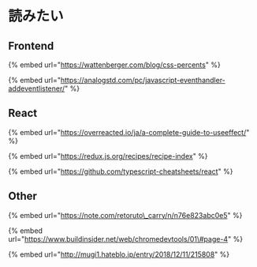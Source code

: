 # 読みたい

## Frontend

{% embed url="https://wattenberger.com/blog/css-percents" %}

{% embed url="https://analogstd.com/pc/javascript-eventhandler-addeventlistener/" %}



## React

{% embed url="https://overreacted.io/ja/a-complete-guide-to-useeffect/" %}

{% embed url="https://redux.js.org/recipes/recipe-index" %}

{% embed url="https://github.com/typescript-cheatsheets/react" %}

## Other

{% embed url="https://note.com/retoruto\_carry/n/n76e823abc0e5" %}

{% embed url="https://www.buildinsider.net/web/chromedevtools/01\#page-4" %}

{% embed url="http://mugi1.hateblo.jp/entry/2018/12/11/215808" %}



